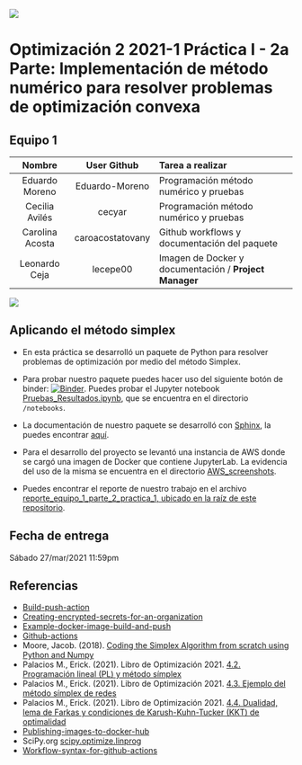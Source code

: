 ![](https://mcdatos.itam.mx/wp-content/uploads/2020/11/ITAM-LOGO.03.jpg)
# Optimización 2 2021-1 Práctica I - 2a Parte: Implementación de método numérico para resolver problemas de optimización convexa #

## Equipo 1

| Nombre | User Github | Tarea a realizar |
|:---:|:---:|:---|
| Eduardo Moreno | Eduardo-Moreno| Programación método numérico y pruebas |
| Cecilia Avilés | cecyar| Programación método numérico y pruebas |
| Carolina Acosta | caroacostatovany| Github workflows y documentación del paquete |
| Leonardo Ceja | lecepe00| Imagen de Docker y documentación / **Project Manager** |

![](https://github.com/optimizacion-2-2021-1-gh-classroom/practica-1-segunda-parte-caroacostatovany/blob/main/images/mex_simplex_logo.png)
## Aplicando el método simplex

- En esta práctica se desarrolló un paquete de Python para resolver problemas de optimización por medio del método Simplex. 

- Para probar nuestro paquete puedes hacer uso del siguiente botón de binder: [![Binder](https://mybinder.org/badge_logo.svg)](https://mybinder.org/v2/gh/optimizacion-2-2021-1-gh-classroom/practica-1-segunda-parte-caroacostatovany/main?urlpath=lab). Puedes probar el Jupyter notebook [Pruebas_Resultados.ipynb](https://github.com/optimizacion-2-2021-1-gh-classroom/practica-1-segunda-parte-caroacostatovany/tree/main/notebooks), que se encuentra en el directorio `/notebooks`.

- La documentación de nuestro paquete se desarrolló con [Sphinx](https://www.sphinx-doc.org/en/master/), la puedes encontrar [aquí](https://optimizacion-2-2021-1-gh-classroom.github.io/practica-1-segunda-parte-caroacostatovany/).

- Para el desarrollo del proyecto se levantó una instancia de AWS donde se cargó una imagen de Docker que contiene JupyterLab. La evidencia del uso de la misma se encuentra en el directorio [AWS_screenshots](https://github.com/optimizacion-2-2021-1-gh-classroom/practica-1-segunda-parte-caroacostatovany/tree/main/AWS_screenshots).

- Puedes encontrar el reporte de nuestro trabajo en el archivo [reporte_equipo_1_parte_2_practica_1, ubicado en la raíz de este repositorio](https://github.com/optimizacion-2-2021-1-gh-classroom/practica-1-segunda-parte-caroacostatovany/blob/main/reporte_equipo_1_parte_2_practica_1.ipynb).

## Fecha de entrega

Sábado 27/mar/2021 11:59pm

## Referencias

- [Build-push-action](https://github.com/docker/build-push-action)
- [Creating-encrypted-secrets-for-an-organization](https://docs.github.com/en/free-pro-team@latest/actions/reference/encrypted-secrets#creating-encrypted-secrets-for-an-organization)
- [Example-docker-image-build-and-push](https://github.com/palmoreck/example-docker-image-build-and-push/blob/main/README.md)
- [Github-actions](https://github.com/features/actions)
- Moore, Jacob.  (2018).  [Coding the Simplex Algorithm from scratch using Python and Numpy](https://medium.com/@jacob.d.moore1/coding-the-simplex-algorithm-from-scratch-using-python-and-numpy-93e3813e6e70)
- Palacios M., Erick. (2021). Libro de Optimización 2021. [4.2. Programación lineal (PL) y método símplex](https://itam-ds.github.io/analisis-numerico-computo-cientifico/IV.optimizacion_en_redes_y_prog_lineal/4.2/Programacion_lineal_y_metodo_simplex.html)
- Palacios M., Erick. (2021). Libro de Optimización 2021. [4.3. Ejemplo del método símplex de redes](https://itam-ds.github.io/analisis-numerico-computo-cientifico/IV.optimizacion_en_redes_y_prog_lineal/4.3/Ejemplo_metodo_simplex_de_redes.html) 
- Palacios M., Erick. (2021). Libro de Optimización 2021. [4.4. Dualidad, lema de Farkas y condiciones de Karush-Kuhn-Tucker (KKT) de optimalidad](https://itam-ds.github.io/analisis-numerico-computo-cientifico/IV.optimizacion_en_redes_y_prog_lineal/4.4/Dualidad_lema_de_Farkas_condiciones_KKT_de_optimalidad.html) 
- [Publishing-images-to-docker-hub](https://docs.github.com/en/free-pro-team@latest/actions/guides/publishing-docker-images#publishing-images-to-docker-hub)
- SciPy.org [scipy.optimize.linprog](https://docs.scipy.org/doc/scipy/reference/generated/scipy.optimize.linprog.html#scipy.optimize.linprog)
- [Workflow-syntax-for-github-actions](https://docs.github.com/en/actions/reference/workflow-syntax-for-github-actions)